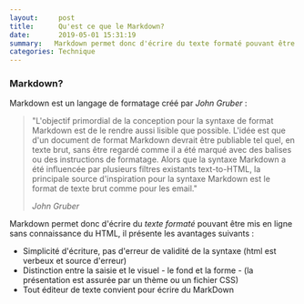 ```yaml
---
layout:     post
title:      Qu'est ce que le Markdown?
date:       2019-05-01 15:31:19
summary:   Markdown permet donc d'écrire du texte formaté pouvant être mis en ligne sans connaissance du HTML
categories: Technique
---
```

### Markdown?

Markdown est un langage de formatage créé par *John Gruber* :


<blockquote>
  <p>
    "L'objectif primordial de la conception pour la syntaxe de format Markdown est de le rendre aussi lisible que possible. L'idée est que d'un document de format Markdown devrait être publiable tel quel, en texte brut, sans être regardé comme il a été marqué avec des balises ou des instructions de formatage. Alors que la syntaxe Markdown a été influencée par plusieurs filtres existants text-to-HTML, la principale source d'inspiration pour la syntaxe Markdown est le format de texte brut comme pour les email."
</p>
  <footer><cite title="Antoine de Saint-Exupéry">John Gruber</cite></footer>
</blockquote>

Markdown permet donc d'écrire du *texte formaté* pouvant être mis en ligne sans connaissance du HTML, il présente les avantages suivants :

* Simplicité d'écriture, pas d'erreur de validité de la syntaxe (html est verbeux et source d'erreur)
* Distinction entre la saisie et le visuel -  le fond et la forme - (la présentation est assurée par un thème ou un fichier CSS)
* Tout éditeur de texte convient pour écrire du MarkDown